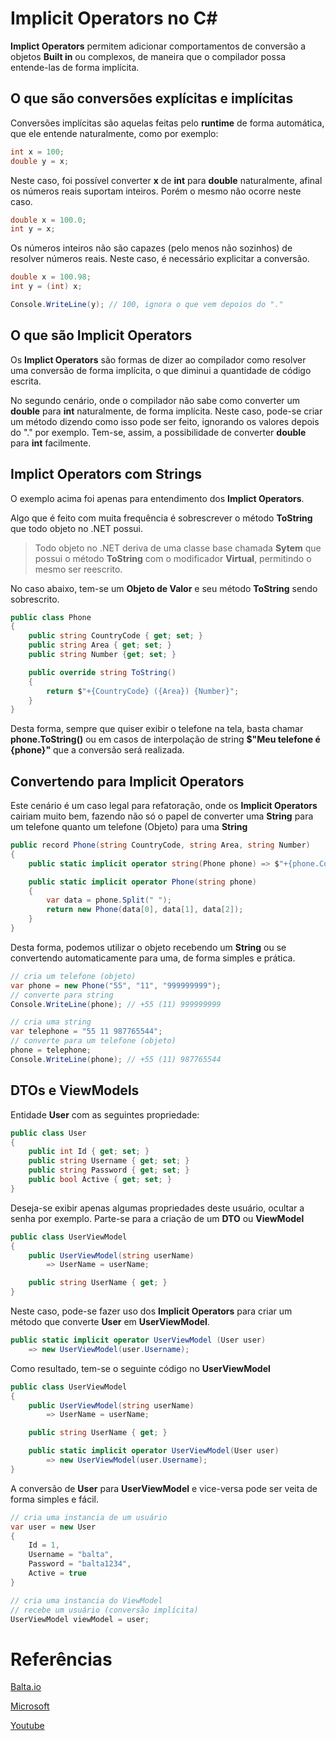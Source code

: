# Implicit Operators no C#

**Implict Operators** permitem adicionar comportamentos de conversão a objetos **Built in** ou complexos, de maneira que o compilador possa entende-las de forma implícita.

## O que são conversões explícitas e implícitas

Conversões implícitas são aquelas feitas pelo **runtime** de forma automática, que ele entende naturalmente, como por exemplo:

```c#
int x = 100;
double y = x;
```

Neste caso, foi possível converter **x** de **int** para **double** naturalmente, afinal os números reais suportam inteiros. Porém o mesmo não ocorre neste caso.

```c#
double x = 100.0;
int y = x;
```

Os números inteiros não são capazes (pelo menos não sozinhos) de resolver números reais. Neste caso, é necessário explicitar a conversão.

```c#
double x = 100.98;
int y = (int) x;

Console.WriteLine(y); // 100, ignora o que vem depoios do "."
```

## O que são Implicit Operators

Os **Implict Operators** são formas de dizer ao compilador como resolver uma conversão de forma implícita, o que diminui a quantidade de código escrita.

No segundo cenário, onde o compilador não sabe como converter um **double** para **int** naturalmente, de forma implícita. Neste caso, pode-se criar um método dizendo como isso pode ser feito, ignorando os valores depois do "." por exemplo. Tem-se, assim, a possibilidade de converter **double** para **int** facilmente.

## Implict Operators com Strings

O exemplo acima foi apenas para entendimento dos **Implict Operators**.

Algo que é feito com muita frequência é sobrescrever o método **ToString** que todo objeto no .NET possui.

> Todo objeto no .NET deriva de uma classe base chamada **Sytem** que possui o método **ToString** com o modificador **Virtual**, permitindo o mesmo ser reescrito.

No caso abaixo, tem-se um **Objeto de Valor** e seu método **ToString** sendo sobrescrito.

```c#
public class Phone
{
    public string CountryCode { get; set; }
    public string Area { get; set; }
    public string Number {get; set; }

    public override string ToString()
    {
        return $"+{CountryCode} ({Area}) {Number}";
    }
}
```

Desta forma, sempre que quiser exibir o telefone na tela, basta chamar **phone.ToString()** ou em casos de interpolação de string **$"Meu telefone é {phone}"** que a conversão será realizada.

## Convertendo para Implicit Operators

Este cenário é um caso legal para refatoração, onde os **Implicit Operators** cairiam muito bem, fazendo não só o papel de converter uma **String** para um telefone quanto um telefone (Objeto) para uma **String**

```c#
public record Phone(string CountryCode, string Area, string Number)
{
    public static implicit operator string(Phone phone) => $"+{phone.CountryCode} ({phone.Area}) {phone.Number}";

    public static implicit operator Phone(string phone)
    {
        var data = phone.Split(" ");
        return new Phone(data[0], data[1], data[2]);
    }
}
```

Desta forma, podemos utilizar o objeto recebendo um **String** ou se convertendo automaticamente para uma, de forma simples e prática.

```c#
// cria um telefone (objeto)
var phone = new Phone("55", "11", "999999999");
// converte para string
Console.WriteLine(phone); // +55 (11) 999999999

// cria uma string
var telephone = "55 11 987765544";
// converte para um telefone (objeto)
phone = telephone;
Console.WriteLine(phone); // +55 (11) 987765544
```

## DTOs e ViewModels

Entidade **User** com as seguintes propriedade:

```c#
public class User
{
    public int Id { get; set; }
    public string Username { get; set; }
    public string Password { get; set; }
    public bool Active { get; set; }
}
```

Deseja-se exibir apenas algumas propriedades deste usuário, ocultar a senha por exemplo. Parte-se para a criação de um **DTO** ou **ViewModel**

```c#
public class UserViewModel
{
    public UserViewModel(string userName)
        => UserName = userName;

    public string UserName { get; }
}
```

Neste caso, pode-se fazer uso dos **Implicit Operators** para criar um método que converte **User** em **UserViewModel**.

```c#
public static implicit operator UserViewModel (User user)
    => new UserViewModel(user.Username);
```

Como resultado, tem-se o seguinte código no **UserViewModel**

```c#
public class UserViewModel
{
    public UserViewModel(string userName)
        => UserName = userName;

    public string UserName { get; }

    public static implicit operator UserViewModel(User user)
        => new UserViewModel(user.Username);
}
```

A conversão de **User** para **UserViewModel** e vice-versa pode ser veita de forma simples e fácil.

```c#
// cria uma instancia de um usuário
var user = new User
{
    Id = 1,
    Username = "balta",
    Password = "balta1234",
    Active = true
}

// cria uma instancia do ViewModel
// recebe um usuário (conversão implícita)
UserViewModel viewModel = user;
```

# Referências

[Balta.io](https://balta.io/blog/csharp-implicit-operators)

[Microsoft](https://docs.microsoft.com/en-us/dotnet/api/microsoft.sqlserver.management.assessment.expressions.expression.op_implicit?view=sql-smo-160)

[Youtube](https://www.youtube.com/watch?v=2UVsT3TEVTw)
